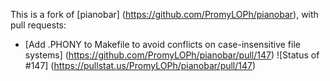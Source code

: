 This is a fork of [pianobar] (https://github.com/PromyLOPh/pianobar), with pull requests:

* [Add .PHONY to Makefile to avoid conflicts on case-insensitive file systems] (https://github.com/PromyLOPh/pianobar/pull/147) ![Status of #147] (https://pullstat.us/PromyLOPh/pianobar/pull/147)
